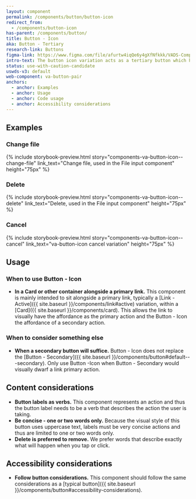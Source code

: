```yaml
---
layout: component
permalink: /components/button/button-icon
redirect_from:
  - /components/button-icon
has-parent: /components/button/
title: Button - Icon
aka: Button - Tertiary
research-link: Buttons
figma-link: https://www.figma.com/file/afurtw4iqQe6y4gXfNfkkk/VADS-Component-Library?type=design&node-id=6554%3A11058&mode=design&t=4Zo01aEkp6l4faTn-1
intro-text: The button icon variation acts as a tertiary button which has equal visual prominence to Link - Action and thus can be used in contexts that require a mix of links and buttons. 
status: use-with-caution-candidate
uswds-v3: default
web-component: va-button-pair
anchors:
  - anchor: Examples
  - anchor: Usage
  - anchor: Code usage
  - anchor: Accessibility considerations
---
```


## Examples

### Change file

{% include storybook-preview.html story="components-va-button-icon--change-file" link_text="Change file, used in the File input component" height="75px" %}

### Delete

{% include storybook-preview.html story="components-va-button-icon--delete" link_text="Delete, used in the File input component" height="75px" %}

### Cancel

{% include storybook-preview.html story="components-va-button-icon--cancel" link_text="va-button-icon cancel variation" height="75px" %}

## Usage

### When to use Button - Icon

* **In a Card or other container alongside a primary link.** This component is mainly intended to sit alongside a primary link, typically a [Link - Active]({{ site.baseurl }}/components/link#active) variation, within a [Card]({{ site.baseurl }}/components/card). This allows the link to visually have the affordance as the primary action and the Button - Icon the affordance of a secondary action.

### When to consider something else

* **When a secondary button will suffice.** Button - Icon does not replace the [Button - Secondary]({{ site.baseurl }}/components/button#default---secondary). Only use Button -Icon when Button - Secondary would visually dwarf a link primary action.

## Content considerations

* **Button labels as verbs.** This component represents an action and thus the button label needs to be a verb that describes the action the user is taking.
* **Be concise - one or two words only.** Because the visual style of this button uses uppercase text, labels must be very concise actions and thus are limited to one or two words only.
* **Delete is preferred to remove.** We prefer words that describe exactly what will happen when you tap or click.

## Accessibility considerations

* **Follow button considerations.** This component should follow the same considerations as a [typical button]({{ site.baseurl }}/components/button#accessibility-considerations).
